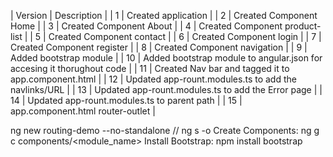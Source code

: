 | Version | Description |
| 1 | Created application |
| 2 | Created Component Home |
| 3 | Created Component About |
| 4 | Created Component product-list |
| 5 | Created Component contact |
| 6 | Created Component login |
| 7 | Created Component register |
| 8 | Created Component navigation |
| 9 | Added bootstrap module |
| 10 | Added bootstrap module to angular.json for accesing it thorughout code |
| 11 | Created Nav bar and tagged it to app.component.html |
| 12 | Updated app-rount.modules.ts to add the navlinks/URL |
| 13 | Updated app-rount.modules.ts to add the Error page |
| 14 | Updated app-rount.modules.ts to parent path |
| 15 | app.component.html router-outlet |












ng new routing-demo --no-standalone //
ng s -o
Create Components: ng g c components/<module_name>
Install Bootstrap: npm install bootstrap